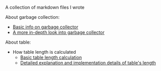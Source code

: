 A collection of markdown files I wrote

About garbage collection:
- [Basic info on garbage collector](GarbageCollection/Guide/LuauGarbageCollectorBasic.md)
- [A more in-depth look into garbage collector](GarbageCollection/Guide/LuauGarbageCollectorInDepth.md)

About table:
- How table length is calculated
  - [Basic table length calculation](Table/Guide/LuauTableLengthInDepth.md)
  - [Detailed explanation and implementation details of table's length](Table/Guide/LuauTableLengthOverview.md)
